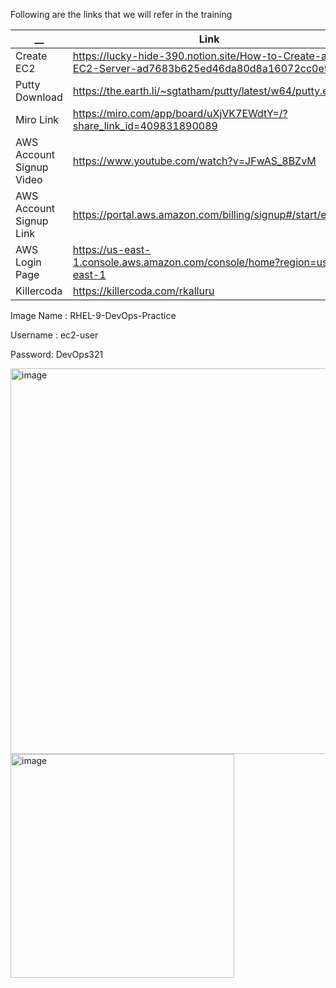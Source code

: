 Following are the links that we will refer in the training 

| __  | Link | Comments |
| ------------- | ------------- | ------------- |
| Create EC2 | https://lucky-hide-390.notion.site/How-to-Create-a-EC2-Server-ad7683b625ed46da80d8a16072cc0e96 | |
| Putty Download | https://the.earth.li/~sgtatham/putty/latest/w64/putty.exe | |
| Miro Link | https://miro.com/app/board/uXjVK7EWdtY=/?share_link_id=409831890089 | |
| AWS Account Signup Video | https://www.youtube.com/watch?v=JFwAS_8BZvM |  |
| AWS Account Signup Link  | https://portal.aws.amazon.com/billing/signup#/start/email |  |
| AWS Login Page  | https://us-east-1.console.aws.amazon.com/console/home?region=us-east-1 |  |
| Killercoda  | https://killercoda.com/rkalluru |  |

Image Name : RHEL-9-DevOps-Practice

Username : ec2-user 

Password: DevOps321

<img width="617" alt="image" src="https://github.com/raghudevopsb80/.github/assets/29029753/cbef0062-5f1a-44b1-9578-980f69ac3036">


<img width="358" alt="image" src="https://github.com/raghudevopsb80/.github/assets/29029753/07431102-80ff-4d22-8584-ca05e4246766">
